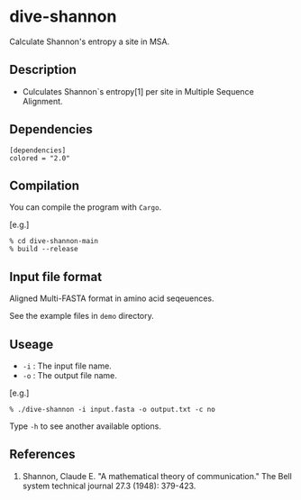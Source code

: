 # dive-shannon
Calculate Shannon's entropy a site in MSA.

## Description  
* Culculates Shannon`s entropy[1] per site in Multiple Sequence Alignment.  

## Dependencies 
``` 
[dependencies]
colored = "2.0" 
``` 

## Compilation 
You can compile the program with `Cargo`. 

[e.g.]  

``` 
% cd dive-shannon-main
% build --release
```

## Input file format 
Aligned Multi-FASTA format in amino acid seqeuences. 

See the example files in `demo` directory. 

## Useage 
* `-i` : The input file name. 
* `-o` : The output file name.

[e.g.] 

``` 
% ./dive-shannon -i input.fasta -o output.txt -c no 
``` 
Type `-h` to see another available options. 

## References 
1. Shannon, Claude E. "A mathematical theory of communication." The Bell system technical journal 27.3 (1948): 379-423.
